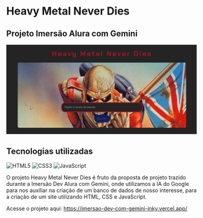 # Heavy Metal Never Dies

## Projeto Imersão Alura com Gemini

![Print](./imagem/print.png)

## Tecnologias utilizadas

![HTML5](https://img.shields.io/badge/html5-%23E34F26.svg?style=for-the-badge&logo=html5&logoColor=white)
![CSS3](https://img.shields.io/badge/css3-%231572B6.svg?style=for-the-badge&logo=css3&logoColor=white)
![JavaScript](https://img.shields.io/badge/javascript-%23323330.svg?style=for-the-badge&logo=javascript&logoColor=%23F7DF1E)

O projeto Heavy Metal Never Dies é fruto da proposta de projeto trazido durante a Imersão Dev Alura com Gemini,
onde utilizamos a IA do Google para nos auxiliar na criação de um banco de dados de nosso interesse, para a criação
de um site utilizando HTML, CSS e JavaScript.

Acesse o projeto aqui: <https://imersao-dev-com-gemini-inky.vercel.app/>
